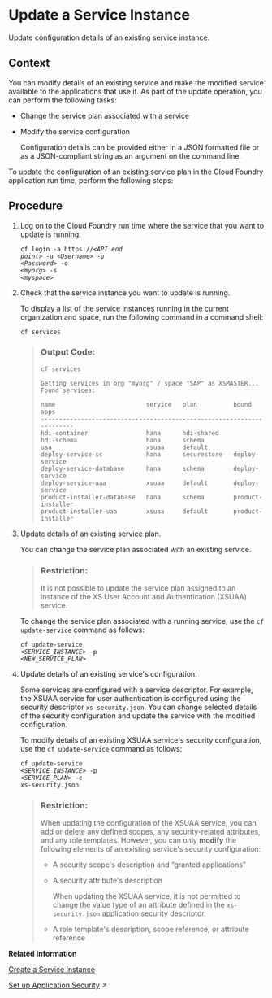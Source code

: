 <!-- loioe00eadf291424e49935b460d2f2b3902 -->

# Update a Service Instance

Update configuration details of an existing service instance.



## Context

You can modify details of an existing service and make the modified service available to the applications that use it. As part of the update operation, you can perform the following tasks:

-   Change the service plan associated with a service

-   Modify the service configuration

    Configuration details can be provided either in a JSON formatted file or as a JSON-compliant string as an argument on the command line.


To update the configuration of an existing service plan in the Cloud Foundry application run time, perform the following steps:



## Procedure

1.  Log on to the Cloud Foundry run time where the service that you want to update is running.

    <code>cf login -a https://<i class="varname">&lt;API end point&gt;</i> -u <i class="varname">&lt;Username&gt;</i> -p <i class="varname">&lt;Password&gt;</i> -o <i class="varname">&lt;myorg&gt;</i> -s <i class="varname">&lt;myspace&gt;</i></code> 

2.  Check that the service instance you want to update is running.

    To display a list of the service instances running in the current organization and space, run the following command in a command shell:

    `cf services`

    > ### Output Code:  
    > ```
    > cf services
    > 
    > Getting services in org "myorg" / space "SAP" as XSMASTER...
    > Found services:
    > 
    > name                         service   plan          bound apps
    > ----------------------------------------------------------------------
    > hdi-container                hana      hdi-shared
    > hdi-schema                   hana      schema
    > uaa                          xsuaa     default
    > deploy-service-ss            hana      securestore   deploy-service
    > deploy-service-database      hana      schema        deploy-service
    > deploy-service-uaa           xsuaa     default       deploy-service
    > product-installer-database   hana      schema        product-installer
    > product-installer-uaa        xsuaa     default       product-installer
    > ```

3.  Update details of an existing service plan.

    You can change the service plan associated with an existing service.

    > ### Restriction:  
    > It is not possible to update the service plan assigned to an instance of the XS User Account and Authentication \(XSUAA\) service.

    To change the service plan associated with a running service, use the `cf update-service` command as follows:

    <code>cf update-service <i class="varname">&lt;SERVICE_INSTANCE&gt;</i> -p <i class="varname">&lt;NEW_SERVICE_PLAN&gt;</i> </code> 

4.  Update details of an existing service's configuration.

    Some services are configured with a service descriptor. For example, the XSUAA service for user authentication is configured using the security descriptor `xs-security.json`. You can change selected details of the security configuration and update the service with the modified configuration.

    To modify details of an existing XSUAA service's security configuration, use the `cf update-service` command as follows:

    <code>cf update-service <i class="varname">&lt;SERVICE_INSTANCE&gt;</i> -p <i class="varname">&lt;SERVICE_PLAN&gt;</i> -c xs-security.json</code>

    > ### Restriction:  
    > When updating the configuration of the XSUAA service, you can add or delete any defined scopes, any security-related attributes, and any role templates. However, you can only **modify** the following elements of an existing service's security configuration:
    > 
    > -   A security scope's description and “granted applications”
    > -   A security attribute's description
    > 
    >     When updating the XSUAA service, it is not permitted to change the value type of an attribute defined in the `xs-security.json` application security descriptor.
    > 
    > -   A role template's description, scope reference, or attribute reference


**Related Information**  


[Create a Service Instance](create-a-service-instance-355f3b1.md "Make a service instance available to applications.")

[Set up Application Security](https://help.sap.com/viewer/b9902c314aef4afb8f7a29bf8c5b37b3/2024_1_QRC/en-US/b8236393290048dda17b4545d17eac66.html "Help ensure a multitarget application is protected from Web-based attacks.") :arrow_upper_right:

